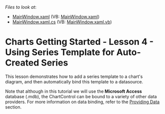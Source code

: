 <!-- default file list -->
*Files to look at*:

* [MainWindow.xaml](./CS/DXCharts_Lesson3/MainWindow.xaml) (VB: [MainWindow.xaml](./VB/DXCharts_Lesson3/MainWindow.xaml))
* [MainWindow.xaml.cs](./CS/DXCharts_Lesson3/MainWindow.xaml.cs) (VB: [MainWindow.xaml.vb](./VB/DXCharts_Lesson3/MainWindow.xaml.vb))
<!-- default file list end -->
# Charts Getting Started - Lesson 4 - Using Series Template for Auto-Created Series


<p>This lesson demonstrates how to add a series template to a chart's diagram, and then automatically bind this template to a datasource.</p><p>Note that although in this tutorial we will use the<strong> Microsoft Access</strong> database (.mdb), the ChartControl can be bound to a variety of other data providers. For more information on data binding, refer to the <a href="http://help.devexpress.com/#WPF/CustomDocument6854"><u>Providing Data</u></a>  section.</p><br />
<br />


<br/>


